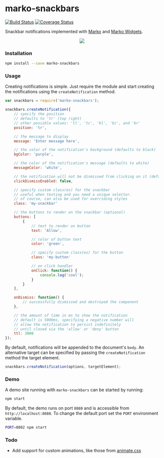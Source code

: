 # marko-snackbars

[![Build Status](https://travis-ci.org/charlieduong94/marko-snackbars.svg?branch=master)](https://travis-ci.org/charlieduong94/marko-snackbars)
[![Coverage Status](https://coveralls.io/repos/github/charlieduong94/marko-snackbars/badge.svg?branch=master)](https://coveralls.io/github/charlieduong94/marko-snackbars?branch=master)


Snackbar notifications implemented with [Marko](https://github.com/marko-js/marko) and [Marko Widgets](https://github.com/marko-js/marko-widgets).

<p align='center'>
    <img src='https://media.giphy.com/media/3oriNVIZjxeyBhCXhS/giphy.gif'/>
</p>

### Installation

```sh
npm install --save marko-snackbars
```

### Usage

Creating notifications is simple. Just require the module and start creating the notifications using the `createNotification` method.

```js
var snackbars = require('marko-snackbars');

snackbars.createNotification({
    // specify the position
    // defaults to 'tr' (top right)
    // other possible values: 'tl', 'tc', 'bl', 'bc', and 'br'
    position: 'tr',

    // the message to display
    message: 'Enter message here',

    // the color of the notification's background (defaults to black)
    bgColor: 'purple',

    // the color of the notification's message (defaults to white)
    messageColor: 'white',

    // the notification will not be dismissed from clicking on it (defaults to true)
    clickDismissEnabled: false,

    // specify custom class(es) for the snackbar
    // useful when testing and you need a unique selector.
    // of course, can also be used for overriding styles
    class: 'my-snackbar'

    // the buttons to render on the snackbar (optional)
    buttons: [
        {
            // text to render on button
            text: 'Allow',

            // color of button text
            color: 'green',

            // specify custom class(es) for the button
            class: 'my-button'

            // on click handler
            onClick: function() {
                console.log('cool');
            }
        }
    ],

    onDismiss: function() {
        // successfully dismissed and destroyed the component
    },

    // the amount of time in ms to show the notification
    // default is 5000ms, specifying a negative number will
    // allow the notification to persist indefinitely
    // until closed via the 'allow' or 'deny' button
    ttl: 3000
});

```

By default, notifications will be appended to the document's `body`. An alternative target
can be specified by passing the `createNotification` method the target element.

```js
snackbars.createNotification(options, targetElement);
```

### Demo

A demo site running with `marko-snackbars` can be started by running:

```bash
npm start
```

By default, the demo runs on port `8080` and is accessible from `http://localhost:8080`.
To change the default port set the `PORT` environment variable.

```bash
PORT=8082 npm start
```

### Todo
- Add support for custom animations, like those from [animate.css](https://github.com/daneden/animate.css)
